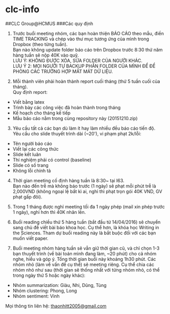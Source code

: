 # clc-info
##CLC Group@HCMUS
###Các quy định

1. Trước buổi meeting nhóm, các bạn hoàn thiện BÁO CÁO theo mẫu, điền TIME TRACKING và chép vào thư mục tương ứng của mình trong Dropbox (theo từng tuần).  
Bạn nào không update folder báo cáo trên Dropbox trước 8:30 thứ năm hàng tuần sẽ nộp 40K vào quỹ.  
LƯU Ý: KHÔNG ĐƯỢC XÓA, SỬA FOLDER CỦA NGƯỜI KHÁC.  
LƯU Ý 2: MỌI NGƯỜI TỰ BACKUP PHẦN FOLDER CỦA MÌNH ĐỂ ĐỀ PHÒNG CÁC TRƯỜNG HỢP MẤT MÁT DỮ LIỆU.

2. Mỗi thành viên phải hoàn thành report cuối tháng (thứ 5 tuần cuối của tháng).  
Quy định report:  
  - Viết bằng latex
  - Trình bày các công việc đã hoàn thành trong tháng
  - Kế hoạch cho tháng kế tiếp
  - Mẫu báo cáo nằm trong cùng repository này (20151210.zip)

3. Yêu cầu tất cả các bạn dù làm ít hay làm nhiều đều báo cáo tiến độ.  
Yêu cầu cho slide thuyết trình dài (~20'), vi phạm phạt 2k/lỗi:
  - Tên người báo cáo
  - Viết lại các công thức
  - Slide kết luân
  - Thí nghiệm phải có control (baseline)
  - Slide có số trang
  - Không lỗi chính tả

4. Thời gian meeting cố định hàng tuần là 8:30~ tại I63.  
Bạn nào đến trễ mà không báo trước (1 ngày) sẽ phạt mỗi phút trễ là 2,000VND (không ngoại lệ bất kì ai, nghỉ thì phạt trọn gói 40K VND, GV phạt gấp đôi).

5. Trong 1 tháng được nghỉ meeting tối đa 1 ngày phép (mail xin phép trước 1 ngày), nghỉ hơn thì 40K nhân lên.

6. Buổi reading chiều thứ 5 hàng tuần (bắt đầu từ 14/04/2016) sẽ chuyển sang chủ đề viết bài báo khoa học. Cụ thể hơn, là khóa học Writing in the Sciences. Tham dự buổi reading này là bắt buộc đối với các bạn muốn viết paper.

7. Buổi meeting nhóm hàng tuần sẽ vẫn giữ thời gian cũ, và chỉ chọn 1-3 bạn thuyết trình (về bài toán mình đang làm, ~20 phút) cho cả nhóm nghe, hiểu và góp ý. Tổng thời gian buổi này khoảng 1h30 phút. Các nhóm nhỏ (làm về vấn đề cụ thể) sẽ meeting riêng. Cụ thể chia các nhóm nhỏ như sau (thời gian sẽ thống nhất với từng nhóm nhỏ, có thể trong ngày thứ 5 hoặc ngày khác):
  - Nhóm summarization: Giàu, Nhi, Dũng, Tùng
  - Nhóm clustering: Phong, Long
  - Nhóm sentiment: Vinh

Mọi thông tin liên hệ: thaonhitt2005@gmail.com

